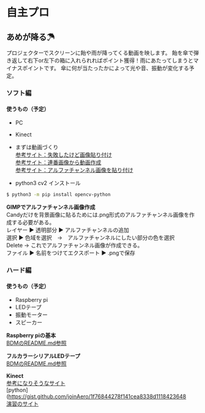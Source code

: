 # 自主プロ
## あめが降る☂
プロジェクターでスクリーンに飴や雨が降ってくる動画を映します。
飴を傘で弾き返して右下or左下の箱に入れられればポイント獲得！雨にあたってしまうとマイナスポイントです。
傘に何が当たったかによって光や音、振動が変化する予定。<br>

### ソフト編
#### 使うもの（予定）
* PC
* Kinect

* まずは動画づくり<br>
[参考サイト：失敗したけど画像貼り付け](https://www.qoosky.io/techs/b28ffe314d)<br>
[参考サイト：連番画像から動画作成](https://qiita.com/itoru257/items/228a91404fa77c780fd4)<br>
[参考サイト：アルファチャンネル画像を貼り付け](https://blanktar.jp/blog/2015/02/python-opencv-overlay.html)<br>

* python3 cv2 インストール<br>
```bash
$ python3 -m pip install opencv-python
```

**GIMPでアルファチャンネル画像作成**<br>
Candyだけを背景画像に貼るためには.png形式のアルファチャンネル画像を作成する必要がある。<br>
レイヤー ▶ 透明部分 ▶ アルファチャンネルの追加<br>
選択 ▶ 色域を選択　->　アルファチャンネルにしたい部分の色を選択<br>
Delete -> これでアルファチャンネル画像が作成できる。<br>
ファイル ▶ 名前をつけてエクスポート ▶ .pngで保存<br>

### ハード編
#### 使うもの（予定）
* Raspberry pi
* LEDテープ
* 振動モーター
* スピーカー

**Raspberry piの基本**<br>
[BDMのREADME.md参照](https://github.com/MiyabiTane/BDM)<br>

**フルカラーシリアルLEDテープ**<br>
[BDMのREADME.md参照](https://github.com/MiyabiTane/BDM)<br>


**Kinect**<br>
[参考になりそうなサイト](https://docs.opencv.org/master/d7/d6f/tutorial_kinect_openni.html)<br>
[python](https://gist.github.com/joinAero/1f76844278f141cea8338d1118423648<br>
[演習のサイト](http://www.cyber.t.u-tokyo.ac.jp/~narumi/class/mech_enshu/)<br>
